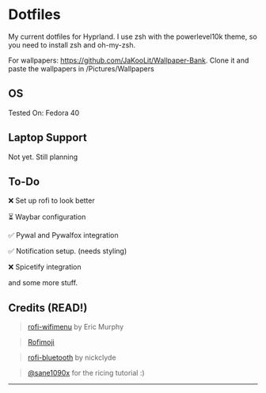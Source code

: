 # Dotfiles

My current dotfiles for Hyprland.
I use zsh with the powerlevel10k theme, so you need to install zsh and oh-my-zsh.

For wallpapers: https://github.com/JaKooLit/Wallpaper-Bank. Clone it and paste the
wallpapers in /Pictures/Wallpapers

## OS
Tested On: Fedora 40

## Laptop Support
Not yet. Still planning

## To-Do
❌ Set up rofi to look better

⏳ Waybar configuration

✅ Pywal and Pywalfox integration

✅ Notification setup. (needs styling)

❌ Spicetify integration

 and some more stuff.

## Credits (READ!)
> [rofi-wifimenu](https://github.com/ericmurphyxyz/rofi-wifi-menu) by Eric Murphy

> [Rofimoji](https://github.com/fdw/rofimoji)

> [rofi-bluetooth](https://github.com/nickclyde/rofi-bluetooth) by nickclyde

> [@sane1090x](https://www.youtube.com/@sane1090x0) for the ricing tutorial :)

 ---